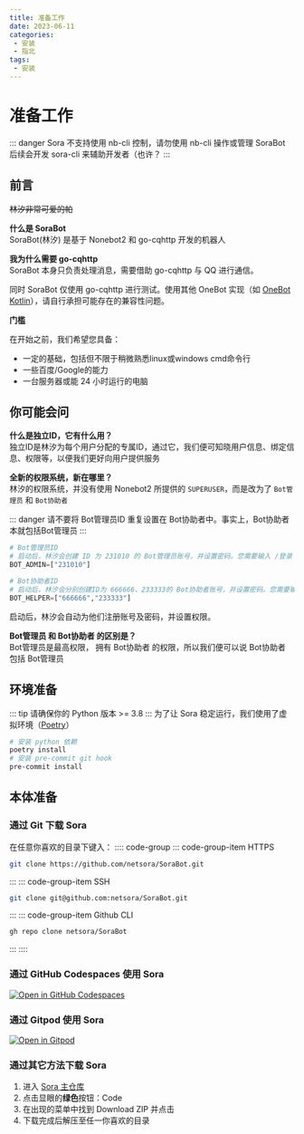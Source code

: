 ```yaml
---
title: 准备工作
date: 2023-06-11
categories:
 - 安装
 - 指北
tags:
 - 安装
---
```


# 准备工作
::: danger
Sora 不支持使用 nb-cli 控制，请勿使用 nb-cli 操作或管理 SoraBot  
后续会开发 sora-cli 来辅助开发者（也许？
:::

## 前言
~~林汐非常可爱的帕~~

**什么是 SoraBot**  
SoraBot(林汐) 是基于 Nonebot2 和 go-cqhttp 开发的机器人

**我为什么需要 go-cqhttp**  
SoraBot 本身只负责处理消息，需要借助 go-cqhttp 与 QQ 进行通信。  

同时 SoraBot 仅使用 go-cqhttp 进行测试。使用其他 OneBot 实现（如 [OneBot Kotlin](https://github.com/yyuueexxiinngg/onebot-kotlin)），请自行承担可能存在的兼容性问题。

**门槛**  

在开始之前，我们希望您具备：
* 一定的基础，包括但不限于稍微熟悉linux或windows cmd命令行
* 一些百度/Google的能力
* 一台服务器或能 24 小时运行的电脑

## 你可能会问
**什么是独立ID，它有什么用？**  
独立ID是林汐为每个用户分配的专属ID，通过它，我们便可知晓用户信息、绑定信息、权限等，以便我们更好向用户提供服务

**全新的权限系统，新在哪里？**  
林汐的权限系统，并没有使用 Nonebot2 所提供的 `SUPERUSER`，而是改为了 `Bot管理员` 和 `Bot协助者`

::: danger 
请不要将 Bot管理员ID 重复设置在 Bot协助者中。事实上，Bot协助者本就包括Bot管理员
:::
```py
# Bot管理员ID
# 启动后，林汐会创建 ID 为 231010 的 Bot管理员账号，并设置密码。您需要输入 /登录 231010 [密码] 来绑定管理员账户
BOT_ADMIN=["231010"]

# Bot协助者ID
# 启动后，林汐会分别创建ID为 666666、233333的 Bot协助者账号，并设置密码。您需要输入 /登录 231010 [密码] 来绑定协助者账户
BOT_HELPER=["666666","233333"]
```
启动后，林汐会自动为他们注册账号及密码，并设置权限。  


**Bot管理员 和 Bot协助者 的区别是？**  
Bot管理员是最高权限， 拥有 Bot协助者 的权限，所以我们便可以说 Bot协助者 包括 Bot管理员


## 环境准备
::: tip
请确保你的 Python 版本 >= 3.8
:::
为了让 Sora 稳定运行，我们使用了虚拟环境（[Poetry](https://python-poetry.org/)）
```bash
# 安装 python 依赖
poetry install
# 安装 pre-commit git hook
pre-commit install
```

## 本体准备

### 通过 Git 下载 Sora
在任意你喜欢的目录下键入：
:::: code-group
::: code-group-item HTTPS
```bash
git clone https://github.com/netsora/SoraBot.git
```
:::
::: code-group-item SSH
```bash
git clone git@github.com:netsora/SoraBot.git
```
:::
::: code-group-item Github CLI
```bash
gh repo clone netsora/SoraBot
```
:::
::::


### 通过 GitHub Codespaces 使用 Sora
[![Open in GitHub Codespaces](https://github.com/codespaces/badge.svg)](https://github.com/codespaces/new?hide_repo_select=true&ref=master&repo=645755460)

### 通过 Gitpod 使用 Sora
[![Open in Gitpod](https://gitpod.io/button/open-in-gitpod.svg)](https://gitpod.io/#/https://github.com/netsora/SoraBot)

### 通过其它方法下载 Sora
1. 进入 [Sora 主仓库](https://github.com/netsora/SoraBot)
2. 点击显眼的**绿色**按钮：Code
3. 在出现的菜单中找到 Download ZIP 并点击
4. 下载完成后解压至任一你喜欢的目录
